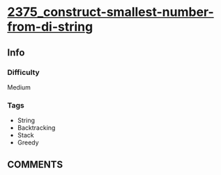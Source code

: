 # [2375_construct-smallest-number-from-di-string](https://leetcode.com/problems/construct-smallest-number-from-di-string/)

## Info

### Difficulty

Medium

### Tags

- String
- Backtracking
- Stack
- Greedy

## __COMMENTS__

> 
